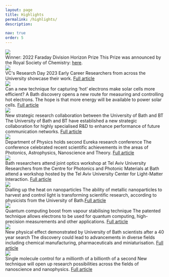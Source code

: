 ```yaml
---
layout: page
title: Highlights
permalink: /highlights/
description: 

nav: true
order: 5
---
```


<div class="projects">
   <div class="row">
    <div class="col-sm-3 abbr">
      <img class="rounded float-left z-depth-1" src="{{ 'RSC.png' | prepend: '/assets/img/' | relative_url }}">
    </div>
    <div class="col-sm-7">
      <span class="title">Winner: 2022 Faraday Division Horizon Prize</span>
      <span class="description">This Prize was announced by the Royal Society of Chemistry: <a href="https://www.rsc.org/prizes-funding/prizes/2022-winners/chiroptical-harmony/">here</a>.</span>
    </div>
  </div>

 <div class="row">
    <div class="col-sm-3 abbr">
      <img class="rounded float-left z-depth-1" src="{{ 'vcday.jpeg' | prepend: '/assets/img/' | relative_url }}">
    </div>
    <div class="col-sm-7">
      <span class="title">VC's Research Day 2023</span>
      <span class="description">Early Career Researchers from across the University showcase their work. <a href="https://www.bath.ac.uk/announcements/vcs-research-day-2023/">Full article</a></span>
    </div>
  </div>

  <div class="row">
    <div class="col-sm-3 abbr">
      <img class="rounded float-left z-depth-1" src="{{ 'hot-e.jpeg' | prepend: '/assets/img/' | relative_url }}">
    </div>
    <div class="col-sm-7">
      <span class="title">Can a new technique for capturing ‘hot’ electrons make solar cells more efficient?</span>
      <span class="description">A Bath discovery opens a new route for measuring and controlling hot electrons. The hope is that more energy will be available to power solar cells. <a href="https://www.bath.ac.uk/announcements/can-a-new-technique-for-capturing-hot-electrons-make-solar-cells-more-efficient/">Full article</a></span>
    </div>
  </div>

  <div class="row">
    <div class="col-sm-3 abbr">
      <img class="rounded float-left z-depth-1" src="{{ 'BTcollab.jpeg' | prepend: '/assets/img/' | relative_url }}">
    </div>
    <div class="col-sm-7">
      <span class="title">New strategic research collaboration between the University of Bath and BT</span>
      <span class="description">The University of Bath and BT have established a new strategic collaboration for highly specialised R&D to enhance performance of future communication networks. <a href="https://www.bath.ac.uk/announcements/new-strategic-research-collaboration-between-the-university-of-bath-and-bt/">Full article</a></span>
    </div>
  </div>

  <div class="row">
    <div class="col-sm-3 abbr">
      <img class="rounded float-left z-depth-1" src="{{ 'eureka.jpeg' | prepend: '/assets/img/' | relative_url }}">
    </div>
    <div class="col-sm-7">
      <span class="title">Department of Physics holds second Eureka research conference</span>
      <span class="description">The conference celebrated recent scientific achievements in the areas of Photonics, Astrophysics, Nanoscience and Theory. <a href="https://www.bath.ac.uk/announcements/department-of-physics-holds-second-eureka-research-conference/">Full article</a></span>
    </div>
  </div>


   <div class="row">
    <div class="col-sm-3 abbr">
      <img class="rounded float-left z-depth-1" src="{{ 'tau.jpeg' | prepend: '/assets/img/' | relative_url }}">
    </div>
    <div class="col-sm-7">
      <span class="title">Bath researchers attend joint optics workshop at Tel Aviv University</span>
      <span class="description">Researchers from the Centre for Photonics and Photonic Materials at Bath attend a workshop hosted by the Tel Aviv University Center for Light-Matter Interaction. <a href="https://www.bath.ac.uk/announcements/bath-researchers-attend-joint-optics-workshop-at-tel-aviv-university/">Full article</a></span>
    </div>
  </div>

  <div class="row">
    <div class="col-sm-3 abbr">
      <img class="rounded float-left z-depth-1" src="{{ 'nanoparticles.jpeg' | prepend: '/assets/img/' | relative_url }}">
    </div>
    <div class="col-sm-7">
      <span class="title">Dialling up the heat on nanoparticles</span>
      <span class="description">The ability of metallic nanoparticles to harvest and control light is transforming scientific research, according to physicists from the University of Bath.<a href="https://www.bath.ac.uk/announcements/dialling-up-the-heat-on-nanoparticles/">Full article</a></span>
    </div>
  </div>

  <div class="row">
    <div class="col-sm-3 abbr">
      <img class="rounded float-left z-depth-1" src="{{ 'qcomp.jpeg' | prepend: '/assets/img/' | relative_url }}">
    </div>
    <div class="col-sm-7">
      <span class="title">Quantum computing boost from vapour stabilising technique</span>
      <span class="description">The patented technique allows electrons to be used for quantum computing, high-precision measurements and other applications.
      <a href="https://www.bath.ac.uk/announcements/quantum-computing-boost-from-vapour-stabilising-technique/">Full article</a></span>
    </div>
  </div>

  <div class="row">
    <div class="col-sm-3 abbr">
      <img class="rounded float-left z-depth-1" src="{{ '40years.jpeg' | prepend: '/assets/img/' | relative_url }}">
    </div>
    <div class="col-sm-7">
      <span class="title">New physical effect demonstrated by University of Bath scientists after a 40 year search</span>
      <span class="description">The discovery could lead to advancements in diverse fields including chemical manufacturing, pharmaceuticals and miniaturisation.
      <a href="https://www.bath.ac.uk/announcements/new-physical-effect-demonstrated-by-university-of-bath-scientists-after-a-40-year-search/#:~:text=For%20the%20first%20time%20ever,theoretical%20work%20from%20the%201970s.">Full article</a></span>
    </div>
  </div>

  <div class="row">
    <div class="col-sm-3 abbr">
      <img class="rounded float-left z-depth-1" src="{{ 'singlemol.jpeg' | prepend: '/assets/img/' | relative_url }}">
    </div>
    <div class="col-sm-7">
      <span class="title">Single molecule control for a millionth of a billionth of a second</span>
      <span class="description">New technique will open up research possibilities across the fields of nanoscience and nanophysics.
      <a href="https://www.bath.ac.uk/announcements/single-molecule-control-for-a-millionth-of-a-billionth-of-a-second/">Full article</a></span>
    </div>
  </div>

</div>